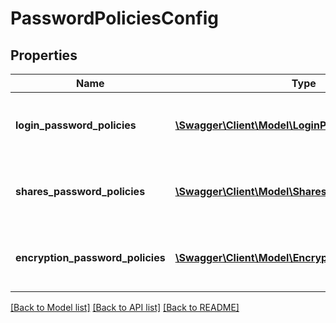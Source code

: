 # PasswordPoliciesConfig

## Properties
Name | Type | Description | Notes
------------ | ------------- | ------------- | -------------
**login_password_policies** | [**\Swagger\Client\Model\LoginPasswordPolicies**](LoginPasswordPolicies.md) | Set of policies a login password must fulfill | [optional] 
**shares_password_policies** | [**\Swagger\Client\Model\SharesPasswordPolicies**](SharesPasswordPolicies.md) | Set of policies a shares password must fulfill | [optional] 
**encryption_password_policies** | [**\Swagger\Client\Model\EncryptionPasswordPolicies**](EncryptionPasswordPolicies.md) | Set of policies a encryption password must fulfill | [optional] 

[[Back to Model list]](../README.md#documentation-for-models) [[Back to API list]](../README.md#documentation-for-api-endpoints) [[Back to README]](../README.md)


